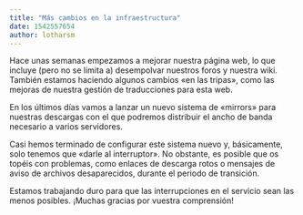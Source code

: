 ```yaml
---
title: "Más cambios en la infraestructura"
date: 1542557654
author: lotharsm
---
```


Hace unas semanas empezamos a mejorar nuestra página web, lo que incluye (pero no se limita a) desempolvar nuestros foros y nuestra wiki. También estamos haciendo algunos cambios «en las tripas», como las mejoras de nuestra gestión de traducciones para esta web.

En los últimos días vamos a lanzar un nuevo sistema de «mirrors» para nuestras descargas con el que podremos distribuir el ancho de banda necesario a varios servidores.

Casi hemos terminado de configurar este sistema nuevo y, básicamente, solo tenemos que «darle al interruptor». No obstante, es posible que os topéis con problemas, como enlaces de descarga rotos o mensajes de aviso de archivos desaparecidos, durante el periodo de transición.

Estamos trabajando duro para que las interrupciones en el servicio sean las menos posibles. ¡Muchas gracias por vuestra comprensión!
